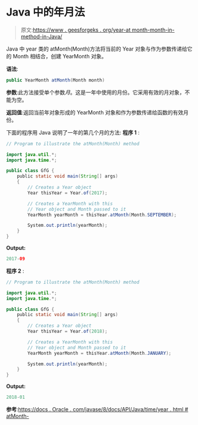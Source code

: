 # Java 中的年月法

> 原文:[https://www . geesforgeks . org/year-at month-month-in-method-in-Java/](https://www.geeksforgeeks.org/year-atmonthmonth-month-method-in-java/)

Java 中 year 类的 atMonth(Month)方法将当前的 Year 对象与作为参数传递给它的 Month 相结合，创建 YearMonth 对象。

**语法**:

```java
public YearMonth atMonth(Month month)

```

**参数**:此方法接受单个参数*月*。这是一年中使用的月份。它采用有效的月对象，不能为空。

**返回值**:返回当前年对象形成的 YearMonth 对象和作为参数传递给函数的有效月份。

下面的程序用 Java 说明了一年的第几个月的方法:
**程序 1** :

```java
// Program to illustrate the atMonth(Month) method

import java.util.*;
import java.time.*;

public class GfG {
    public static void main(String[] args)
    {
        // Creates a Year object
        Year thisYear = Year.of(2017);

        // Creates a YearMonth with this
        // Year object and Month passed to it
        YearMonth yearMonth = thisYear.atMonth(Month.SEPTEMBER);

        System.out.println(yearMonth);
    }
}
```

**Output:**

```java
2017-09

```

**程序 2** :

```java
// Program to illustrate the atMonth(Month) method

import java.util.*;
import java.time.*;

public class GfG {
    public static void main(String[] args)
    {
        // Creates a Year object
        Year thisYear = Year.of(2018);

        // Creates a YearMonth with this
        // Year object and Month passed to it
        YearMonth yearMonth = thisYear.atMonth(Month.JANUARY);

        System.out.println(yearMonth);
    }
}
```

**Output:**

```java
2018-01

```

**参考**:[https://docs . Oracle . com/javase/8/docs/API/Java/time/year . html # atMonth-](https://docs.oracle.com/javase/8/docs/api/java/time/Year.html#atMonth-)